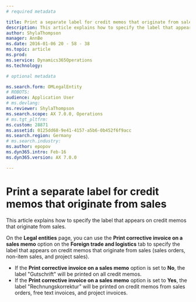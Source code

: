 ```yaml
---
# required metadata

title: Print a separate label for credit memos that originate from sales
description: This article explains how to specify the label that appears on credit memos that originate from sales.
author: ShylaThompson
manager: AnnBe
ms.date: 2016-01-06 20 - 58 - 38
ms.topic: article
ms.prod: 
ms.service: Dynamics365Operations
ms.technology: 

# optional metadata

ms.search.form: OMLegalEntity
# ROBOTS: 
audience: Application User
# ms.devlang: 
ms.reviewer: ShylaThompson
ms.search.scope: AX 7.0.0, Operations
# ms.tgt_pltfrm: 
ms.custom: 28871
ms.assetid: 0125dd68-9e41-4157-a5b6-0b452f6f9acc
ms.search.region: Germany
# ms.search.industry: 
ms.author: epopov
ms.dyn365.intro: Feb-16
ms.dyn365.version: AX 7.0.0

---
```


# Print a separate label for credit memos that originate from sales

This article explains how to specify the label that appears on credit memos that originate from sales.

On the **Legal entities** page, you can use the **Print corrective invoice on a sales memo** option on the **Foreign trade and logistics** tab to specify the label that appears on credit memos that originate from sales (sales orders, non-item sales, and project sales).

-   If the **Print corrective invoice on a sales memo** option is set to **No**, the label "Gutschrift" will be printed on all credit memos.
-   If the **Print corrective invoice on a sales memo** option is set to **Yes**, the label "Rechnungskorrektur” will be printed on credit memos from sales orders, free text invoices, and project invoices.


